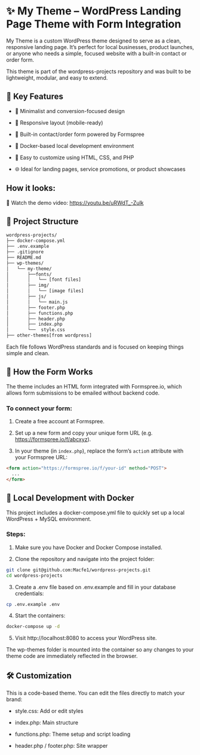 # ✨ My Theme – WordPress Landing Page Theme with Form Integration

My Theme is a custom WordPress theme designed to serve as a clean, responsive landing page. It’s perfect for local businesses, product launches, or anyone who needs a simple, focused website with a built-in contact or order form.

This theme is part of the wordpress-projects repository and was built to be lightweight, modular, and easy to extend.

## 📌 Key Features

- 🎯 Minimalist and conversion-focused design

- 📱 Responsive layout (mobile-ready)

- 📝 Built-in contact/order form powered by Formspree

- 🐳 Docker-based local development environment

- 🧩 Easy to customize using HTML, CSS, and PHP

- 🌐 Ideal for landing pages, service promotions, or product showcases


## How it looks: 

🎥 Watch the demo video: https://youtu.be/uRWdT_-Zulk


## 🧰 Project Structure

```bash
wordpress-projects/
├── docker-compose.yml
├── .env.example
├── .gitignore
├── README.md
├── wp-themes/
│   └── my-theme/
│       ├──fonts/
│       │   └── [font files]
│       ├── img/
│       │   └── [image files]
│       ├── js/
│       │   └── main.js
│       ├── footer.php
│       ├── functions.php
│       ├── header.php
│       ├── index.php
│       └──  style.css
├── other-themes[from wordpress]
```
Each file follows WordPress standards and is focused on keeping things simple and clean.

## 📩 How the Form Works

The theme includes an HTML form integrated with Formspree.io, which allows form submissions to be emailed without backend code.

### To connect your form:

1. Create a free account at Formspree.

2. Set up a new form and copy your unique form URL (e.g. https://formspree.io/f/abcxyz).

3. In your theme (in `index.php`), replace the form’s `actio`n attribute with your Formspree URL:

```html
<form action="https://formspree.io/f/your-id" method="POST">
  ...
</form>
```
## 🐳 Local Development with Docker

This project includes a docker-compose.yml file to quickly set up a local WordPress + MySQL environment.

### Steps:

1. Make sure you have Docker and Docker Compose installed.

2. Clone the repository and navigate into the project folder:

```bash
git clone git@github.com:Macfe1/wordpress-projects.git
cd wordpress-projects
```

3. Create a .env file based on .env.example and fill in your database credentials:

```bash
cp .env.example .env
```

4. Start the containers:

```bash
docker-compose up -d
```

5. Visit http://localhost:8080 to access your WordPress site.

The wp-themes folder is mounted into the container so any changes to your theme code are immediately reflected in the browser.

## 🛠️ Customization
This is a code-based theme. You can edit the files directly to match your brand:

- style.css: Add or edit styles

- index.php: Main structure

- functions.php: Theme setup and script loading

- header.php / footer.php: Site wrapper
